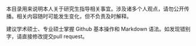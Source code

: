 

本目录用来说明本人关于研究生指导相关事宜。涉及诸多个人观点，请勿公开传播。相关内容随时可能发生变化，但不负责及时解释。

建议学术硕士、专业硕士掌握 Github 基本操作和 Markdown 语法。如发现错别字，请直接修改提交pull request。
